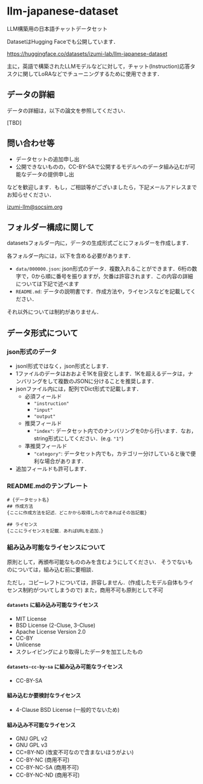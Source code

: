 # llm-japanese-dataset
LLM構築用の日本語チャットデータセット

DatasetはHugging Faceでも公開しています．

https://huggingface.co/datasets/izumi-lab/llm-japanese-dataset

主に，英語で構築されたLLMモデルなどに対して，チャット(Instruction)応答タスクに関してLoRAなどでチューニングするために使用できます．

## データの詳細

データの詳細は，以下の論文を参照してください．

[TBD]

## 問い合わせ等

 - データセットの追加申し出
 - 公開できないものの，CC-BY-SAで公開するモデルへのデータ組み込むが可能なデータの提供申し出

などを歓迎します．もし，ご相談等がございましたら，下記メールアドレスまでお知らせください．

izumi-llm@socsim.org

## フォルダー構成に関して
datasetsフォルダー内に，データの生成形式ごとにフォルダーを作成します．

各フォルダー内には，以下を含める必要があります．

 - `data/000000.json`: json形式のデータ．複数入れることができます．6桁の数字で，0から順に番号を振りますが，欠番は許容されます．この内容の詳細については下記で述べます
 - `README.md`: データの説明書です．作成方法や，ライセンスなどを記載してください．

それ以外については制約がありません．
## データ形式について
### json形式のデータ
 - jsonl形式ではなく，json形式とします．
 - 1ファイルのデータはおおよそ1Kを目安とします．1Kを超えるデータは，ナンバリングをして複数のJSONに分けることを推奨します．
 - jsonファイル内には，配列でDict形式で記載します．
   - 必須フィールド
     - `"instruction"`
     - `"input"`
     - `"output"`
   - 推奨フィールド
     - `"index"`: データセット内でのナンバリングを0から行います．なお，string形式にしてください．(e.g. `"1"`)
   - 準推奨フィールド
     - `"category"`: データセット内でも，カテゴリー分けしていると後で便利な場合があります．
  - 追加フィールドも許可します．

### README.mdのテンプレート
```
# {データセット名}
## 作成方法
{ここに作成方法を記述．どこかから取得したのであればその旨記載}

## ライセンス
{ここにライセンスを記載．あればURLを追加．}
```

### 組み込み可能なライセンスについて
原則として，再頒布可能なもののみを含むようにしてください．
そうでないものについては，組み込む前に要相談．

ただし，コピーレフトについては，許容しません．(作成したモデル自体もライセンス制約がついてしまうので)
また，商用不可も原則として不可

#### `datasets` に組み込み可能なライセンス
 - MIT License
 - BSD License (2-Cluse, 3-Cluse)
 - Apache License Version 2.0
 - CC-BY
 - Unlicense
 - スクレイピングにより取得したデータを加工したもの

#### `datasets-cc-by-sa` に組み込み可能なライセンス
 - CC-BY-SA
#### 組み込むか要検討なライセンス
 - 4-Clause BSD License (一般的でないため)
 
#### 組み込み不可能なライセンス
 - GNU GPL v2
 - GNU GPL v3
 - CC=BY-ND (改変不可なので含まないほうがよい)
 - CC-BY-NC (商用不可)
 - CC-BY-NC-SA (商用不可)
 - CC-BY-NC-ND (商用不可)
